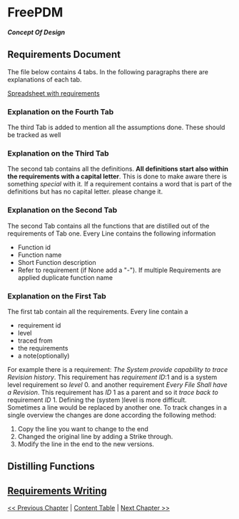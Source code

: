 # FreePDM
***Concept Of Design***

## Requirements Document

The file below contains 4 tabs.
In the following paragraphs there are explanations of each tab.

[Spreadsheet with requirements](../FreePDM_CoD-Figures/FreePDM_04-Requirements.fods)

### Explanation on the Fourth Tab

The third Tab is added to mention all the assumptions done.
These should be tracked as well

### Explanation on the Third Tab

The second tab contains all the definitions.
**All definitions start also within the requirements with a capital letter**.
This is done to make aware there is something _special_ with it.
If a requirement contains a word that is part of the definitions but has no capital letter. please change it.

### Explanation on the Second Tab

The second Tab contains all the functions that are distilled out of the requirements of Tab one.
Every Line contains the following information

- Function id
- Function name
- Short Function description
- Refer to requirement (if None add a "-").
If multiple Requirements are applied duplicate function name

### Explanation on the First Tab

The first tab contain all the requirements.
Every line contain a 

- requirement id
- level
- traced from
- the requirements
- a note(optionally)

For example there is a requirement:
_The System provide capability to trace Revision history_.
This requirement has _requirement ID_:1 and is a system level requirement so _level_ 0.
and another requirement
_Every File Shall have a Revision_.
This requirement has _ID_ 1 as a parent and so it _trace back to_ requirement _ID_ 1.
Defining the (system )level is more difficult.  
Sometimes a line would be replaced by another one.
To track changes in a single overview the changes are done according the following method:

1. Copy the line you want to change to the end
2. Changed the original line by adding a Strike through.
3. Modify the line in the end to the new versions.

## Distilling Functions



## [Requirements Writing](FreePDM_04-1-RequirementsWriting.md)

[<< Previous Chapter](FreePDM_03-2-SVNProjectStructure.md) | [Content Table](README.md) | [Next Chapter >>](FreePDM_05-Architecture.md)
